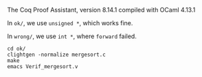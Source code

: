 The Coq Proof Assistant, version 8.14.1
compiled with OCaml 4.13.1

In `ok/`, we use `unsigned *`, which works fine.

In `wrong/`, we use `int *`, where `forward` failed.

```
cd ok/
clightgen -normalize mergesort.c
make
emacs Verif_mergesort.v
```

